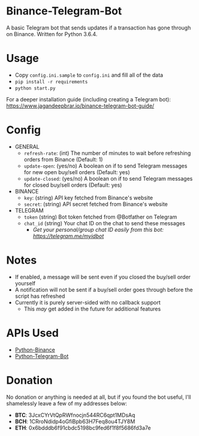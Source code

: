 # Binance-Telegram-Bot
A basic Telegram bot that sends updates if a transaction has gone through on Binance. 
Written for Python 3.6.4.

# Usage

- Copy `config.ini.sample` to `config.ini` and fill all of the data
- `pip install -r requirements`
- `python start.py`

For a deeper installation guide (including creating a Telegram bot): https://www.jagandeepbrar.io/binance-telegram-bot-guide/

# Config

- GENERAL
	- `refresh-rate`: (int) The number of minutes to wait before refreshing orders from Binance (Default: 1)
	- `update-open`: (yes/no) A boolean on if to send Telegram messages for new open buy/sell orders (Default: yes)
	- `update-closed`: (yes/no) A boolean on if to send Telegram messages for closed buy/sell orders (Default: yes) 
- BINANCE
	- `key`: (string) API key fetched from Binance's website
	- `secret`: (string) API secret fetched from Binance's website
- TELEGRAM
	- `token` (string) Bot token fetched from @Botfather on Telegram
	- `chat_id` (string) Your chat ID on the chat to send these messages
		- *Get your personal/group chat ID easily from this bot: https://telegram.me/myidbot*

# Notes

- If enabled, a message will be sent even if you closed the buy/sell order yourself
- A notification will not be sent if a buy/sell order goes through before the script has refreshed
- Currently it is purely server-sided with no callback support
	- This *may* get added in the future for additional features
	
# APIs Used

- [Python-Binance](https://github.com/sammchardy/python-binance)
- [Python-Telegram-Bot](https://github.com/python-telegram-bot/python-telegram-bot)

# Donation

No donation or anything is needed at all, but if you found the bot useful, I'll shamelessly leave a few of my addresses below:
- **BTC**: 3JcxCYrVtQpRWfnocjn544RC6qpt1MDsAq
- **BCH**: 1CRroNdidp4oGfiBpb63H7Feq8ou4TJY8M
- **ETH**: 0x6bdddb6f91cbdc5198bc9fed6f1f8f5686fd3a7e
